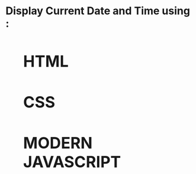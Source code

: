 <h1>Display Current Date and Time using : <h1/>
<ol>
    <h2>HTML<h2/>
    <h2>CSS<h2/>
    <h2>MODERN JAVASCRIPT<h2/>
</ol>